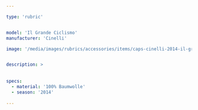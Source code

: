 ```yaml
---

type: 'rubric'


model: 'Il Grande Ciclismo'
manufacturer: 'Cinelli'

image: '/media/images/rubrics/accessories/items/caps-cinelli-2014-il-grande-ciclismo.jpg'


description: >
    
    
specs:
  - material: '100% Baumwolle'
  - season: '2014'
    
---
```

